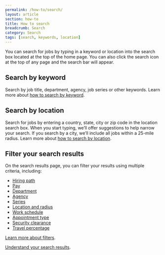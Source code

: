 ```yaml
---
permalink: /how-to/search/
layout: article
section: how-to
title: How to search
breadcrumb: Search
category: Search
tags: [search, keywords, location]
---
```


You can search for jobs by typing in a keyword or location into the search box located at the top of the home page.  You can also click the search icon at the top of any page and the search bar will appear.

## Search by keyword
Search by job title, department, agency, job series or other keywords.  Learn more about [how to search by keyword](keyword/).

## Search by location
Search for jobs by entering a country, state, city or zip code in the location search box. When you start typing, we’ll offer suggestions to help narrow your search.  If you search by a city, we’ll include all jobs within a 25-mile radius.  Learn more about [how to search by location](location/).

## Filter your search results
On the search results page, you can filter your results using multiple criteria, including:

* [Hiring path](filters/hiring-path/)
* [Pay](filters/pay/)
* [Department](filters/department/)
* [Agency](filters/agency/)
* [Series](filters/series/)
* [Location and radius](filters/location/)
* [Work schedule](filters/work-schedule/)
* [Appointment type](filters/appointment-type/)
* [Security clearance](filters/security-clearance/)
* [Travel percentage](filters/travel-percentage/)

[Learn more about filters](filters/).

[Understand your search results](results/).

